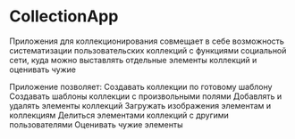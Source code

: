 # CollectionApp
Приложения для коллекционирования совмещает в себе возможность систематизации пользовательских коллекций с функциями социальной сети, куда можно выставлять отдельные элементы коллекций и оценивать чужие

Приложение позволяет:
  Создавать коллекции по готовому шаблону
  Создавать шаблоны коллекции с произвольными полями
  Добавлять и удалять элементы коллекций
  Загружать изображения элементам и коллекциям
  Делиться элементами коллекций с другими пользователями
  Оценивать чужие элементы 

